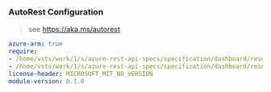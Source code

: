 ### AutoRest Configuration

> see https://aka.ms/autorest

``` yaml
azure-arm: true
require:
- /home/vsts/work/1/s/azure-rest-api-specs/specification/dashboard/resource-manager/readme.md
- /home/vsts/work/1/s/azure-rest-api-specs/specification/dashboard/resource-manager/readme.go.md
license-header: MICROSOFT_MIT_NO_VERSION
module-version: 0.1.0

```